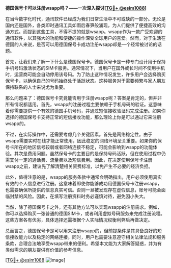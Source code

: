 **德国保号卡可以注册wsapp吗？——一次深入探讨[[TG💪+ @esim1088](https://t.me/s/esim1088)]**

在当今数字化时代，通讯软件已经成为我们日常生活中不可或缺的一部分。无论是国内还是国外，各类即时通讯工具如雨后春笋般涌现，为人们提供了便捷高效的沟通方式。而提到这些工具，不得不提的就是wsapp。wsapp作为一款广受欢迎的通讯软件，以其强大的功能和便捷的操作深受全球用户的喜爱。然而，对于生活在德国的人来说，是否可以用德国保号卡成功注册wsapp却是一个经常被讨论的话题。

首先，让我们来了解一下什么是德国保号卡。德国保号卡是一种专门设计用于保持手机号码激活状态的SIM卡服务。通常情况下，当用户在国外或长时间不使用手机时，运营商可能会自动停用该号码。为了防止这种情况发生，许多用户会选择购买保号卡，以确保自己的号码始终处于活跃状态。这种服务对于需要频繁与家人朋友保持联系的人士来说尤为重要。

那么问题来了：德国保号卡究竟能否用于注册wsapp呢？答案是肯定的，但并非所有情况都适用。首先，wsapp的注册过程主要依赖于手机号码的验证。这意味着你需要提供一个有效的德国手机号码，并通过短信接收验证码完成注册。如果你选择的德国保号卡支持正常的短信接收功能，那么理论上你是可以通过它来注册wsapp的。

不过，在实际操作中，还需要考虑几个关键因素。首先是网络稳定性。由于wsapp需要实时在线才能正常使用，因此稳定的网络环境至关重要。如果你的保号卡所在的地区信号较弱或者网络连接不稳定，可能会影响到wsapp的功能体验。其次是费用问题。虽然保号卡的主要目的是保持号码活跃，但在使用过程中仍需支付一定的通话费、流量费以及短信费用。因此，在决定使用保号卡注册wsapp之前，建议先了解清楚相关资费标准，以免产生不必要的经济负担。

此外，值得注意的是，wsapp的服务条款中通常会明确指出，用户必须使用真实有效的个人信息进行注册。这意味着即使你能够成功用德国保号卡注册wsapp，也需要确保所提供的信息真实可信。否则一旦被发现存在虚假信息，账号可能会面临封禁的风险。因此，在填写注册资料时务必谨慎对待，避免因小失大。

当然，除了德国保号卡之外，还有其他方法可以实现wsapp的注册需求。例如，你可以选择购买一张普通的德国SIM卡，或者利用虚拟号码服务来完成注册流程。这些方案各有优劣，具体选择还需根据个人实际情况权衡利弊后再做决定。

总而言之，德国保号卡是可以用来注册wsapp的，但前提条件是其具备良好的短信接收能力以及稳定的网络连接。同时，用户也需要注意遵守相关法律法规和服务条款，合理合法地享受wsapp带来的便利。希望本文能为大家解答疑惑，并为有类似需求的朋友提供有价值的参考信息。

[[TG💪+ @esim1088](https://t.me/s/esim1088) ![Image](https://i.postimg.cc/4NQfJmqS/Snipaste-2025-05-13-00-14-12.png)]
